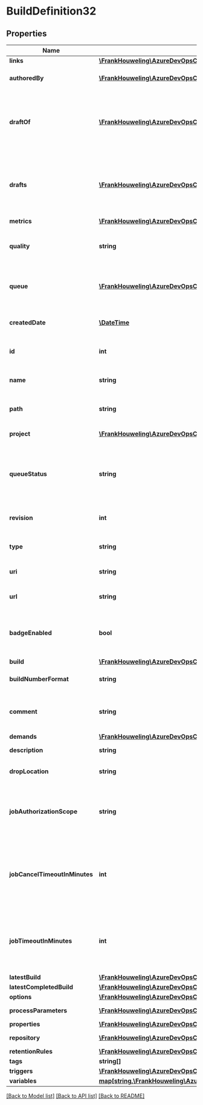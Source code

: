 # BuildDefinition32

## Properties
Name | Type | Description | Notes
------------ | ------------- | ------------- | -------------
**links** | [**\FrankHouweling\AzureDevOpsClient\Build\Model\ReferenceLinks**](ReferenceLinks.md) |  | [optional] 
**authoredBy** | [**\FrankHouweling\AzureDevOpsClient\Build\Model\IdentityRef**](IdentityRef.md) | The author of the definition. | [optional] 
**draftOf** | [**\FrankHouweling\AzureDevOpsClient\Build\Model\DefinitionReference**](DefinitionReference.md) | A reference to the definition that this definition is a draft of, if this is a draft definition. | [optional] 
**drafts** | [**\FrankHouweling\AzureDevOpsClient\Build\Model\DefinitionReference[]**](DefinitionReference.md) | The list of drafts associated with this definition, if this is not a draft definition. | [optional] 
**metrics** | [**\FrankHouweling\AzureDevOpsClient\Build\Model\BuildMetric[]**](BuildMetric.md) |  | [optional] 
**quality** | **string** | The quality of the definition document (draft, etc.) | [optional] 
**queue** | [**\FrankHouweling\AzureDevOpsClient\Build\Model\AgentPoolQueue**](AgentPoolQueue.md) | The default queue for builds run against this definition. | [optional] 
**createdDate** | [**\DateTime**](\DateTime.md) | The date this version of the definition was created. | [optional] 
**id** | **int** | The ID of the referenced definition. | [optional] 
**name** | **string** | The name of the referenced definition. | [optional] 
**path** | **string** | The folder path of the definition. | [optional] 
**project** | [**\FrankHouweling\AzureDevOpsClient\Build\Model\TeamProjectReference**](TeamProjectReference.md) | A reference to the project. | [optional] 
**queueStatus** | **string** | A value that indicates whether builds can be queued against this definition. | [optional] 
**revision** | **int** | The definition revision number. | [optional] 
**type** | **string** | The type of the definition. | [optional] 
**uri** | **string** | The definition&#39;s URI. | [optional] 
**url** | **string** | The REST URL of the definition. | [optional] 
**badgeEnabled** | **bool** | Indicates whether badges are enabled for this definition | [optional] 
**build** | [**\FrankHouweling\AzureDevOpsClient\Build\Model\BuildDefinitionStep[]**](BuildDefinitionStep.md) |  | [optional] 
**buildNumberFormat** | **string** | The build number format | [optional] 
**comment** | **string** | The comment entered when saving the definition | [optional] 
**demands** | [**\FrankHouweling\AzureDevOpsClient\Build\Model\Demand[]**](Demand.md) |  | [optional] 
**description** | **string** | The description | [optional] 
**dropLocation** | **string** | The drop location for the definition | [optional] 
**jobAuthorizationScope** | **string** | The job authorization scope for builds which are queued against this definition | [optional] 
**jobCancelTimeoutInMinutes** | **int** | The job cancel timeout in minutes for builds which are cancelled by user for this definition | [optional] 
**jobTimeoutInMinutes** | **int** | The job execution timeout in minutes for builds which are queued against this definition | [optional] 
**latestBuild** | [**\FrankHouweling\AzureDevOpsClient\Build\Model\Build**](Build.md) |  | [optional] 
**latestCompletedBuild** | [**\FrankHouweling\AzureDevOpsClient\Build\Model\Build**](Build.md) |  | [optional] 
**options** | [**\FrankHouweling\AzureDevOpsClient\Build\Model\BuildOption[]**](BuildOption.md) |  | [optional] 
**processParameters** | [**\FrankHouweling\AzureDevOpsClient\Build\Model\ProcessParameters**](ProcessParameters.md) | Process Parameters | [optional] 
**properties** | [**\FrankHouweling\AzureDevOpsClient\Build\Model\PropertiesCollection**](PropertiesCollection.md) |  | [optional] 
**repository** | [**\FrankHouweling\AzureDevOpsClient\Build\Model\BuildRepository**](BuildRepository.md) | The repository | [optional] 
**retentionRules** | [**\FrankHouweling\AzureDevOpsClient\Build\Model\RetentionPolicy[]**](RetentionPolicy.md) |  | [optional] 
**tags** | **string[]** |  | [optional] 
**triggers** | [**\FrankHouweling\AzureDevOpsClient\Build\Model\BuildTrigger[]**](BuildTrigger.md) |  | [optional] 
**variables** | [**map[string,\FrankHouweling\AzureDevOpsClient\Build\Model\BuildDefinitionVariable]**](BuildDefinitionVariable.md) |  | [optional] 

[[Back to Model list]](../README.md#documentation-for-models) [[Back to API list]](../README.md#documentation-for-api-endpoints) [[Back to README]](../README.md)


